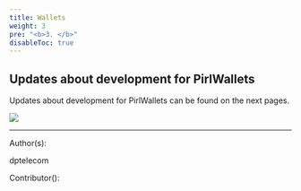 ```yaml
---
title: Wallets
weight: 3
pre: "<b>3. </b>"
disableToc: true
---
```


## Updates about development for PirlWallets

Updates about development for PirlWallets can be found on the next pages.

![](/development/images/Pirl_Energy.gif)













---
Author(s):

dptelecom

Contributor():
